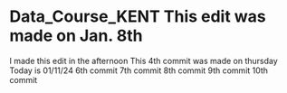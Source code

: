 # Data_Course_KENT This edit was made on Jan. 8th
 I made this edit in the afternoon
This 4th commit was made on thursday
 Today is 01/11/24
6th commit
7th commit
 8th commit
9th commit
10th commit
